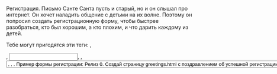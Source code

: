 Регистрация. Письмо Санте
Санта пусть и старый, но и он слышал про интернет. Он хочет наладить общение с детьми на их волне. Поэтому он попросил создать регистрационную форму, чтобы быстрее разобраться, кто был хорошим, а кто плохим, и что дарить каждому из детей.

Тебе могут пригодятся эти теги: <a>, <form>, <input>, <label>, <select>, <option>, <button>, <div>.

Пример формы регистрации:



Релиз 0.
Создай страницу greetings.html с поздравлением об успешной регистрации.
Создай страницу index.html, внутри которой будет располагаться форма регистрации.
Наполни страницы заголовками и текстами по своему усмотрению. Добавь ссылки перехода между страницами.

Релиз 1.
Сделай форму со следующими полями:

Логин
Пароль
ФИО
Пол
Дата рождения
Релиз 2.
Форма выглядит достаточно скучно. Давай добавим разнообразия и уникальности. Придумай самостоятельно несколько полей, которые ты хотел(а) бы видеть во время регистрации. При этом используй подсказки (placeholder), радиокнопки (radio), выпадающие списки (select).

Релиз 3.
Теперь добавь кнопку отправки формы. При нажатии на эту кнопку пользователя должно перенаправлять на greetings.html. Не используй javascript для работы с кнопкой. Данная задача решается при помощи HTML.

И наконец, не забудь сделать "Pull request" своего проекта прежде, чем приступать к следующему заданию.